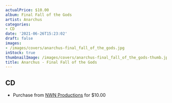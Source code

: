 ```yaml
---
actualPrice: $10.00
album: Final Fall of the Gods
artist: Anarchus
categories:
- CD
date: '2021-06-26T15:23:02'
draft: false
images:
- /images/covers/anarchus-final_fall_of_the_gods.jpg
inStock: true
thumbnailImage: /images/covers/anarchus-final_fall_of_the_gods-thumb.jpg
title: Anarchus - Final Fall of the Gods
---
```


## CD
* Purchase from [NWN Productions](http://shop.nwnprod.com/index.php?route=product/product&path=93&product_id=6020&sort=pd.name&order=ASC) for $10.00
